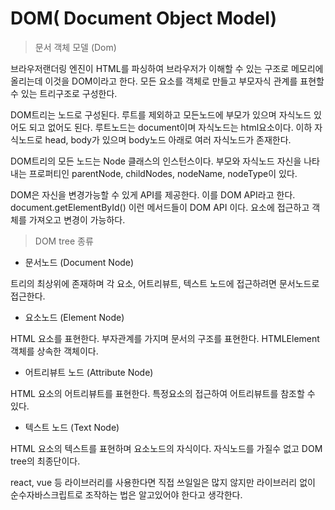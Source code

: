 # DOM\( Document Object Model\)

> 문서 객체 모델 \(Dom\)

브라우저랜더링 엔진이 HTML를 파싱하여 브라우저가 이해할 수 있는 구조로 메모리에 올리는데 이것을 DOM이라고 한다. 모든 요소를 객체로 만들고 부모자식 관계를 표현할 수 있는 트리구조로 구성한다. 

DOM트리는 노드로 구성된다. 루트를 제외하고 모든노드에 부모가 있으며 자식노드 있어도 되고 없어도 된다. 루트노드는 document이며 자식노드는 html요소이다. 이하 자식노드로 head, body가 있으며 body노드 아래로 여러 자식노드가 존재한다.

DOM트리의 모든 노드는 Node 클래스의 인스턴스이다. 부모와 자식노드 자신을 나타내는 프로퍼티인 parentNode, childNodes, nodeName, nodeType이 있다.

DOM은 자신을 변경가능할 수 있게 API를 제공한다. 이를 DOM API라고 한다. document.getElementById\(\) 이런 메서드들이 DOM API 이다. 요소에 접근하고 객체를 가져오고 변경이 가능하다.



> DOM tree 종류

* 문서노드 \(Document Node\)

트리의 최상위에 존재하며 각 요소, 어트리뷰트, 텍스트 노드에 접근하려면 문서노드로 접근한다.

* 요소노드 \(Element Node\)

HTML 요소를 표현한다. 부자관계를 가지며 문서의 구조를 표현한다. HTMLElement 객체를 상속한 객체이다.

* 어트리뷰트 노드 \(Attribute Node\)

HTML 요소의 어트리뷰트를 표현한다. 특정요소의 접근하여 어트리뷰트를 참조할 수 있다.

* 텍스트 노드 \(Text Node\)

HTML 요소의 텍스트를 표현하며 요소노드의 자식이다. 자식노드를 가질수 없고 DOM tree의 최종단이다.

react, vue 등 라이브러리를 사용한다면 직접 쓰일일은 많지 않지만 라이브러리 없이 순수자바스크립트로 조작하는 법은 알고있어야 한다고 생각한다.

